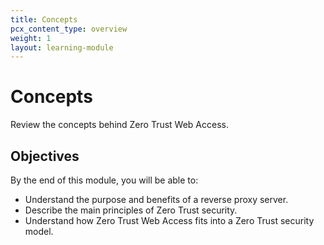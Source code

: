 ```yaml
---
title: Concepts
pcx_content_type: overview
weight: 1
layout: learning-module
---
```


# Concepts

Review the concepts behind Zero Trust Web Access.

## Objectives

By the end of this module, you will be able to:

- Understand the purpose and benefits of a reverse proxy server.
- Describe the main principles of Zero Trust security.
- Understand how Zero Trust Web Access fits into a Zero Trust security model.
